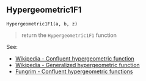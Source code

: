 ## Hypergeometric1F1

```
Hypergeometric1F1(a, b, z)
```

> return the `Hypergeometric1F1` function

See:
* [Wikipedia - Confluent hypergeometric function](https://en.wikipedia.org/wiki/Confluent_hypergeometric_function)
* [Wikipedia - Generalized hypergeometric function](https://en.wikipedia.org/wiki/Generalized_hypergeometric_function)
* [Fungrim - Confluent hypergeometric functions](http://fungrim.org/topic/Confluent_hypergeometric_functions/)